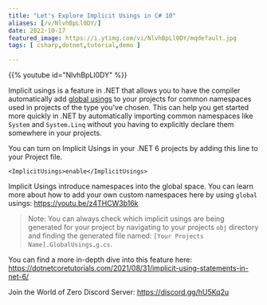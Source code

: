 ```yaml
---
title: "Let's Explore Implicit Usings in C# 10"
aliases: [/v/NlvhBpLl0DY/]
date: 2022-10-17
featured_image: https://i.ytimg.com/vi/NlvhBpLl0DY/mqdefault.jpg
tags: [ csharp,dotnet,tutorial,demo ]

---
```


{{% youtube id="NlvhBpLl0DY" %}}

Implicit usings is a feature in .NET that allows you to have the compiler automatically add [global usings](https://youtu.be/z4THCW3b16k) to your projects for common namespaces used in projects of the type you've chosen. This can help you get started more quickly in .NET by automatically importing common namespaces like `System` and `System.Linq` without you having to explicitly declare them somewhere in your projects.

You can turn on Implicit Usings in your .NET 6 projects by adding this line to your Project file.

```csproj
<ImplicitUsings>enable</ImplicitUsings>
```

Implicit Usings introduce namespaces into the global space. You can learn more about how to add your own custom namespaces here by using `global` usings: https://youtu.be/z4THCW3b16k

> Note: You can always check which implicit usings are being generated for your project by navigating to your projects `obj` directory and finding the generated file named: `[Your Projects Name].GlobalUsings.g.cs`.

You can find a more in-depth dive into this feature here: https://dotnetcoretutorials.com/2021/08/31/implicit-using-statements-in-net-6/

Join the World of Zero Discord Server: https://discord.gg/hU5Kq2u